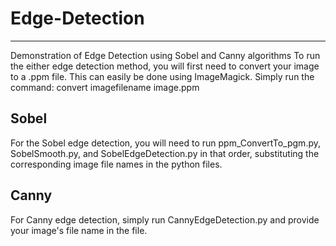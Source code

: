 # Edge-Detection
----------------
Demonstration of Edge Detection using Sobel and Canny algorithms
To run the either edge detection method, you will first need to convert your image to a .ppm file. This can easily be done using ImageMagick.
Simply run the command:
  convert imagefilename image.ppm
## Sobel
For the Sobel edge detection, you will need to run ppm_ConvertTo_pgm.py, SobelSmooth.py, and SobelEdgeDetection.py in that order, substituting the corresponding image file names in the python files.
## Canny
For Canny edge detection, simply run CannyEdgeDetection.py and provide your image's file name in the file.
